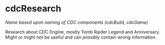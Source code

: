 # cdcResearch

*Name based upon naming of CDC components (cdcBuild, cdcGame)*

Research about CDC Engine, mostly Tomb Raider Legend and Anniversary. Might or might not be useful and can *possibly* contain wrong information.
